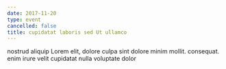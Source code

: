 ```yaml
---
date: 2017-11-20
type: event
cancelled: false
title: cupidatat laboris sed Ut ullamco
---
```

nostrud aliquip Lorem elit, dolore culpa sint dolore minim mollit. consequat. enim irure velit cupidatat nulla voluptate dolor